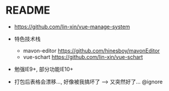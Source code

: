 # README

- https://github.com/lin-xin/vue-manage-system

- 特色技术栈

    - mavon-editor https://github.com/hinesboy/mavonEditor
    - vue-schart https://github.com/lin-xin/vue-schart

- 勉强IE9+, 部分功能IE10+
- 打包后表格会漂移..., 好像被我搞坏了 --> 又突然好了... @ignore
